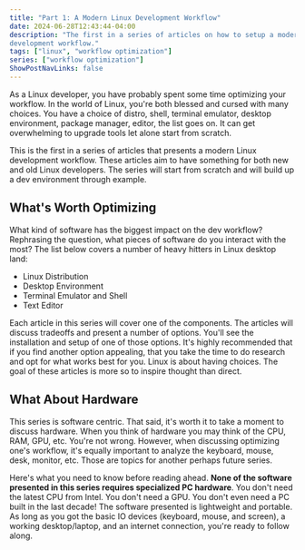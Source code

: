 ```yaml
---
title: "Part 1: A Modern Linux Development Workflow"
date: 2024-06-28T12:43:44-04:00
description: "The first in a series of articles on how to setup a modern Linux
development workflow."
tags: ["linux", "workflow optimization"]
series: ["workflow optimization"]
ShowPostNavLinks: false
---
```


As a Linux developer, you have probably spent some time optimizing your
workflow. In the world of Linux, you're both blessed and cursed with many
choices. You have a choice of distro, shell, terminal emulator, desktop
environment, package manager, editor, the list goes on. It can get overwhelming
to upgrade tools let alone start from scratch.

This is the first in a series of articles that presents a modern Linux
development workflow. These articles aim to have something for both new and old
Linux developers. The series will start from scratch and will build up a dev
environment through example.

## What's Worth Optimizing

What kind of software has the biggest impact on the dev workflow? Rephrasing the
question, what pieces of software do you interact with the most? The list below
covers a number of heavy hitters in Linux desktop land:

- Linux Distribution
- Desktop Environment
- Terminal Emulator and Shell
- Text Editor

Each article in this series will cover one of the components. The articles will
discuss tradeoffs and present a number of options. You'll see the installation
and setup of one of those options. It's highly recommended that if you find
another option appealing, that you take the time to do research and opt for
what works best for you. Linux is about having choices. The goal of these
articles is more so to inspire thought than direct.

## What About Hardware

This series is software centric. That said, it's worth it to take a moment to
discuss hardware. When you think of hardware you may think of the CPU, RAM, GPU,
etc. You're not wrong. However, when discussing optimizing one's workflow, it's
equally important to analyze the keyboard, mouse, desk, monitor, etc. Those are
topics for another perhaps future series.

Here's what you need to know before reading ahead. **None of the software
presented in this series requires specialized PC hardware**. You don't need the
latest CPU from Intel. You don't need a GPU. You don't even need a PC built in
the last decade! The software presented is lightweight and portable. As long as
you got the basic IO devices (keyboard, mouse, and screen), a working
desktop/laptop, and an internet connection, you're ready to follow along.
